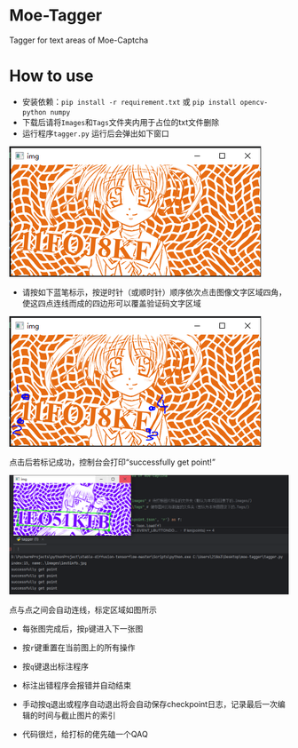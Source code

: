 # Moe-Tagger
Tagger for text areas of Moe-Captcha


# How to use
- 安装依赖：`pip install -r requirement.txt` 或 `pip install opencv-python numpy`
- 下载后请将`Images`和`Tags`文件夹内用于占位的txt文件删除
- 运行程序`tagger.py`
  运行后会弹出如下窗口
  
![](https://github.com/Carzit/Moe-Tagger/blob/main/example/example1.PNG) 

-  请按如下蓝笔标示，按逆时针（或顺时针）顺序依次点击图像文字区域四角，使这四点连线而成的四边形可以覆盖验证码文字区域

![](https://github.com/Carzit/Moe-Tagger/blob/main/example/example2.PNG)

  点击后若标记成功，控制台会打印“successfully get point!”

![](https://github.com/Carzit/Moe-Tagger/blob/main/example/example3.PNG)

  点与点之间会自动连线，标定区域如图所示

-  每张图完成后，按`p`键进入下一张图
-  按`r`键重置在当前图上的所有操作
-  按`q`键退出标注程序

-  标注出错程序会报错并自动结束
-  手动按q退出或程序自动退出将会自动保存checkpoint日志，记录最后一次编辑的时间与截止图片的索引
-  代码很烂，给打标的佬先磕一个QAQ
